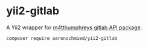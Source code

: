 # yii2-gitlab

A Yii2 wrapper for [m4tthumphreys gitlab API package](https://github.com/m4tthumphrey/php-gitlab-api).

```
composer require aaronschmied/yii2-gitlab
```
